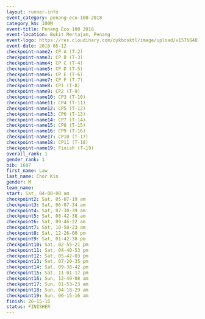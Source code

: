 ```yaml
--- 
layout: runner-info 
event_category: penang-eco-100-2018 
category_km: 100M 
event-title: Penang Eco 100 2018 
event-location: Bukit Mertajam, Penang 
event-logo: https://res.cloudinary.com/dykbosktl/image/upload/v1576648106/Logo/Logo_lovxhg.jpg 
event-date: 2018-05-12 
checkpoint-name2: CP A (T-2) 
checkpoint-name3: CP B (T-3) 
checkpoint-name4: CP C (T-4) 
checkpoint-name5: CP D (T-5) 
checkpoint-name6: CP E (T-6) 
checkpoint-name7: CP F (T-7) 
checkpoint-name8: CP1 (T-8) 
checkpoint-name9: CP2 (T-9) 
checkpoint-name10: CP3 (T-10) 
checkpoint-name11: CP4 (T-11) 
checkpoint-name12: CP5 (T-12) 
checkpoint-name13: CP6 (T-13) 
checkpoint-name14: CP7 (T-14) 
checkpoint-name15: CP8 (T-15) 
checkpoint-name16: CP9 (T-16) 
checkpoint-name17: CP10 (T-17) 
checkpoint-name18: CP11 (T-18) 
checkpoint-name19: Finish (T-19) 
overall_rank: 1
gender_rank: 1
bib: 1687
first_name: Law
last_name: Chor Kin
gender: M
team_name: 
start: Sat, 04-00-00 am
checkpoint2: Sat, 05-07-19 am
checkpoint3: Sat, 06-07-34 am
checkpoint4: Sat, 07-30-39 am
checkpoint5: Sat, 08-42-38 am
checkpoint6: Sat, 09-46-22 am
checkpoint7: Sat, 10-58-23 am
checkpoint8: Sat, 12-26-00 pm
checkpoint9: Sat, 01-42-38 pm
checkpoint10: Sat, 02-55-21 pm
checkpoint11: Sat, 04-40-53 pm
checkpoint12: Sat, 05-42-03 pm
checkpoint13: Sat, 07-20-35 pm
checkpoint14: Sat, 09-38-42 pm
checkpoint15: Sat, 11-01-17 pm
checkpoint16: Sun, 12-49-08 am
checkpoint17: Sun, 01-53-23 am
checkpoint18: Sun, 04-18-29 am
checkpoint19: Sun, 06-15-16 am
finish: 26-15-16
status: FINISHER
--- 
```

